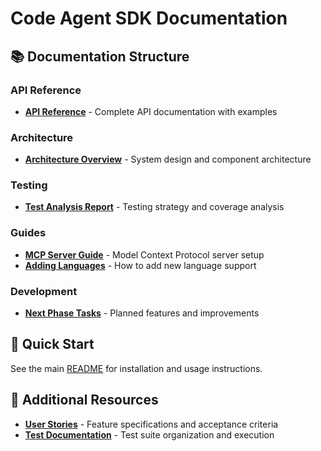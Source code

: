 # Code Agent SDK Documentation

## 📚 Documentation Structure

### API Reference
- **[API Reference](api/API_REFERENCE.md)** - Complete API documentation with examples

### Architecture
- **[Architecture Overview](architecture/ARCHITECTURE.md)** - System design and component architecture

### Testing
- **[Test Analysis Report](testing/TEST_ANALYSIS_REPORT.md)** - Testing strategy and coverage analysis

### Guides
- **[MCP Server Guide](guides/MCP_SERVER.md)** - Model Context Protocol server setup
- **[Adding Languages](ADD_LANGUAGE.md)** - How to add new language support

### Development
- **[Next Phase Tasks](NEXT_PHASE_TASKS.md)** - Planned features and improvements

## 🚀 Quick Start

See the main [README](../README.md) for installation and usage instructions.

## 📖 Additional Resources

- **[User Stories](../tests/user_stories.md)** - Feature specifications and acceptance criteria
- **[Test Documentation](../tests/README.md)** - Test suite organization and execution

